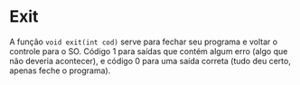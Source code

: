 # Exit
A função ```void exit(int cod)``` serve para fechar seu programa e voltar o controle para o SO. Código 1 para saídas que contém algum erro (algo que não deveria acontecer), e código 0 para uma saída correta (tudo deu certo, apenas feche o programa).